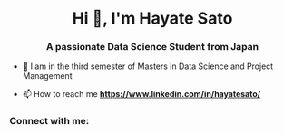 <h1 align="center">Hi 👋, I'm Hayate Sato</h1>
<h3 align="center">A passionate Data Science Student from Japan</h3>

- 🔭 I am in the third semester of Masters in Data Science and Project Management

- 📫 How to reach me **https://www.linkedin.com/in/hayatesato/**


<h3 align="left">Connect with me:</h3>
<p align="left">
</p>

